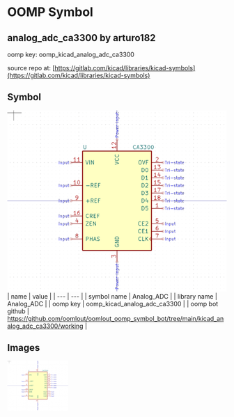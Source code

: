 # OOMP Symbol  
## analog_adc_ca3300  by arturo182  
  
oomp key: oomp_kicad_analog_adc_ca3300  
  
source repo at: [https://gitlab.com/kicad/libraries/kicad-symbols](https://gitlab.com/kicad/libraries/kicad-symbols)  
## Symbol  
  
[![working.png](working_600.png)](working.png)  
| name | value | 
| --- | --- | 
| symbol name | Analog_ADC | 
| library name | Analog_ADC | 
| oomp key | oomp_kicad_analog_adc_ca3300 | 
| oomp bot github | https://github.com/oomlout/oomlout_oomp_symbol_bot/tree/main/kicad_analog_adc_ca3300/working | 
## Images  
  
[![working.png](working_140.png)](working.png)  
